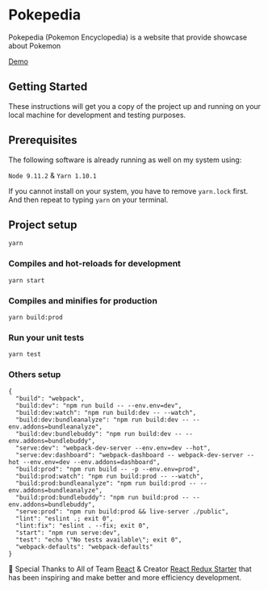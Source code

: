 # Pokepedia
Pokepedia (Pokemon Encyclopedia) is a website that provide showcase about Pokemon

[Demo](http://pokepedia.surge.sh)

## Getting Started
These instructions will get you a copy of the project up and running on your local machine for development and testing purposes.

## Prerequisites
The following software is already running as well on my system using:

`Node 9.11.2` & `Yarn 1.10.1`

If you cannot install on your system, you have to remove `yarn.lock` first. And then repeat to typing `yarn` on your terminal.



## Project setup
```
yarn
```

### Compiles and hot-reloads for development
```
yarn start
```

### Compiles and minifies for production
```
yarn build:prod
```

### Run your unit tests
```
yarn test
```

### Others setup
```
{
  "build": "webpack",
  "build:dev": "npm run build -- --env.env=dev",
  "build:dev:watch": "npm run build:dev -- --watch",
  "build:dev:bundleanalyze": "npm run build:dev -- --env.addons=bundleanalyze",
  "build:dev:bundlebuddy": "npm run build:dev -- --env.addons=bundlebuddy",
  "serve:dev": "webpack-dev-server --env.env=dev --hot",
  "serve:dev:dashboard": "webpack-dashboard -- webpack-dev-server --hot --env.env=dev --env.addons=dashboard",
  "build:prod": "npm run build -- -p --env.env=prod",
  "build:prod:watch": "npm run build:prod -- --watch",
  "build:prod:bundleanalyze": "npm run build:prod -- --env.addons=bundleanalyze",
  "build:prod:bundlebuddy": "npm run build:prod -- --env.addons=bundlebuddy",
  "serve:prod": "npm run build:prod && live-server ./public",
  "lint": "eslint .; exit 0",
  "lint:fix": "eslint . --fix; exit 0",
  "start": "npm run serve:dev",
  "test": "echo \"No tests available\"; exit 0",
  "webpack-defaults": "webpack-defaults"
}
```


👏 Special Thanks to All of Team [React](https://github.com/facebook/react) & Creator [React Redux Starter](https://github.com/drminnaar/react-redux-starter) that has been inspiring and make better and more efficiency development.

